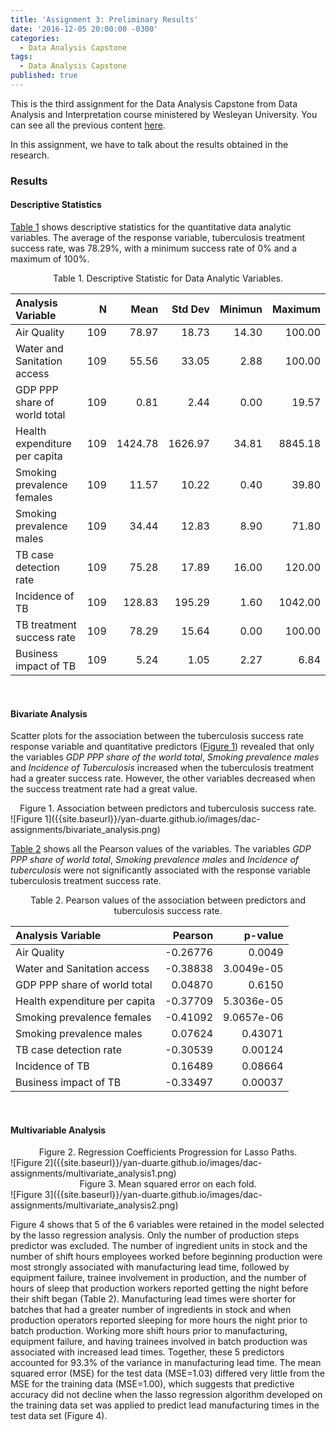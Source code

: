 ```yaml
---
title: 'Assignment 3: Preliminary Results'
date: '2016-12-05 20:00:00 -0300'
categories:
  - Data Analysis Capstone
tags:
  - Data Analysis Capstone
published: true
---
```


This is the third assignment for the Data Analysis Capstone from Data Analysis and Interpretation course ministered by Wesleyan University.
You can see all the previous content [here](https://yan-duarte.github.io/tags/).

In this assignment, we have to talk about the results obtained in the research.

### **Results**

#### **Descriptive Statistics**
[Table 1](#table1) shows descriptive statistics for the quantitative data analytic variables.
The average of the response variable, tuberculosis treatment success rate, was 78.29%, with a minimum success rate of 0% and a maximum of 100%.

<center><a name="table1">Table 1.</a> Descriptive Statistic for Data Analytic Variables.</center>

| Analysis Variable             |   N   |   Mean   |   Std Dev   |   Minimun   |   Maximum   |
|:------------------------------|------:|---------:|------------:|------------:|------------:|
| Air Quality                   |  109  |    78.97 |       18.73 |       14.30 |      100.00 |
| Water and Sanitation access   |  109  |    55.56 |       33.05 |        2.88 |      100.00 |
| GDP PPP share of world total  |  109  |     0.81 |        2.44 |        0.00 |       19.57 |
| Health expenditure per capita |  109  |  1424.78 |     1626.97 |       34.81 |     8845.18 |
| Smoking prevalence females    |  109  |    11.57 |       10.22 |        0.40 |       39.80 |
| Smoking prevalence males      |  109  |    34.44 |       12.83 |        8.90 |       71.80 |
| TB case detection rate        |  109  |    75.28 |       17.89 |       16.00 |      120.00 |
| Incidence of TB               |  109  |   128.83 |      195.29 |        1.60 |     1042.00 |
| TB treatment success rate     |  109  |    78.29 |       15.64 |        0.00 |      100.00 |
| Business impact of TB         |  109  |     5.24 |        1.05 |        2.27 |        6.84 |

<br>

#### **Bivariate Analysis**

Scatter plots for the association between the tuberculosis success rate response variable and quantitative predictors ([Figure 1](#figure1)) revealed that only the variables _GDP PPP share of the world total_, _Smoking prevalence males_ and _Incidence of Tuberculosis_ increased when the tuberculosis treatment had a greater success rate. However, the other variables decreased when the success treatment rate had a great value.

<center><a name="figure1">Figure 1.</a> Association between predictors and tuberculosis success rate.</center>
![Figure 1]({{site.baseurl}}/yan-duarte.github.io/images/dac-assignments/bivariate_analysis.png)

[Table 2](#table2) shows all the Pearson values of the variables. The variables _GDP PPP share of world total_, _Smoking prevalence males_ and _Incidence of tuberculosis_ were not significantly associated with the response variable tuberculosis treatment success rate.

<center><a name="table2">Table 2.</a> Pearson values of the association between predictors and tuberculosis success rate.</center>

| Analysis Variable             |   Pearson   |   p-value  |
|:------------------------------|------------:|-----------:|
| Air Quality                   |   -0.26776  |     0.0049 |
| Water and Sanitation access   |   -0.38838  | 3.0049e-05 |
| GDP PPP share of world total  |    0.04870  |     0.6150 |
| Health expenditure per capita |   -0.37709  | 5.3036e-05 |
| Smoking prevalence females    |   -0.41092  | 9.0657e-06 |
| Smoking prevalence males      |    0.07624  |    0.43071 |
| TB case detection rate        |   -0.30539  |    0.00124 |
| Incidence of TB               |    0.16489  |    0.08664 |
| Business impact of TB         |   -0.33497  |    0.00037 |

<br>

#### **Multivariable Analysis**

<center><a name="figure2">Figure 2.</a> Regression Coefficients Progression for Lasso Paths.</center>
![Figure 2]({{site.baseurl}}/yan-duarte.github.io/images/dac-assignments/multivariate_analysis1.png)

<center><a name="figure3">Figure 3.</a> Mean squared error on each fold.</center>
![Figure 3]({{site.baseurl}}/yan-duarte.github.io/images/dac-assignments/multivariate_analysis2.png)

Figure 4 shows that 5 of the 6 variables were retained in the model selected by the lasso regression analysis. Only the number of production steps predictor was excluded. The number of ingredient units in stock and the number of shift hours employees worked before beginning production were most strongly associated with manufacturing lead time, followed by equipment failure, trainee involvement in production, and the number of hours of sleep that production workers reported getting the night before their shift began (Table 2). Manufacturing lead times were shorter for batches that had a greater number of ingredients in stock and when production operators reported sleeping for more hours the night prior to batch production. Working more shift hours prior to manufacturing, equipment failure, and having trainees involved in batch production was associated with increased lead times. Together, these 5 predictors accounted for 93.3% of the variance in manufacturing lead time. The mean squared error (MSE) for the test data (MSE=1.03) differed very little from the MSE for the training data (MSE=1.00), which suggests that predictive accuracy did not decline when the lasso regression algorithm developed on the training data set was applied to predict lead manufacturing times in the test data set (Figure 4).
